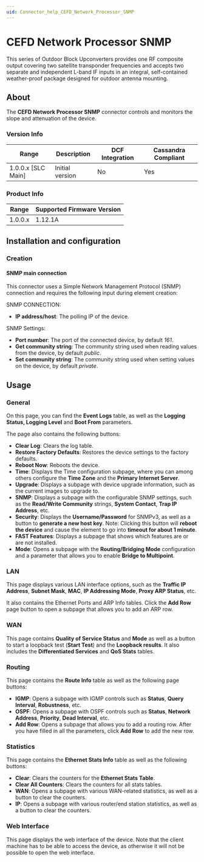 ```yaml
---
uid: Connector_help_CEFD_Network_Processor_SNMP
---
```


# CEFD Network Processor SNMP

This series of Outdoor Block Upconverters provides one RF composite output covering two satellite transponder frequencies and accepts two separate and independent L-band IF inputs in an integral, self-contained weather-proof package designed for outdoor antenna mounting.

## About

The **CEFD Network Processor SNMP** connector controls and monitors the slope and attenuation of the device.

### Version Info

| Range | Description | DCF Integration | Cassandra Compliant |
|----------------------|-----------------|---------------------|-------------------------|
| 1.0.0.x [SLC Main]   | Initial version | No                  | Yes                     |

### Product Info

| Range | Supported Firmware Version |
|------------------|-----------------------------|
| 1.0.0.x          | 1.12.1A                     |

## Installation and configuration

### Creation

#### SNMP main connection

This connector uses a Simple Network Management Protocol (SNMP) connection and requires the following input during element creation:

SNMP CONNECTION:

- **IP address/host**: The polling IP of the device.

SNMP Settings:

- **Port number**: The port of the connected device, by default *161*.
- **Get community string**: The community string used when reading values from the device, by default *public*.
- **Set community string**: The community string used when setting values on the device, by default *private*.

## Usage

### General

On this page, you can find the **Event Logs** table, as well as the **Logging Status, Logging Level** and **Boot From** parameters.

The page also contains the following buttons:

- **Clear Log**: Clears the log table.
- **Restore Factory Defaults**: Restores the device settings to the factory defaults.
- **Reboot Now**: Reboots the device.
- **Time**: Displays the Time configuration subpage, where you can among others configure the **Time Zone** and the **Primary Internet Server**.
- **Upgrade**: Displays a subpage with device upgrade information, such as the current images to upgrade to.
- **SNMP**: Displays a subpage with the configurable SNMP settings, such as the **Read/Write Community** strings, **System Contact**, **Trap IP Address**, etc.
- **Security**: Displays the **Username/Password** for SNMPv3, as well as a button to **generate a new host key**. Note: Clicking this button will **reboot the device** and cause the element to go into **timeout for about 1 minute**.
- **FAST Features**: Displays a subpage that shows which features are or are not installed.
- **Mode**: Opens a subpage with the **Routing/Bridging Mode** configuration and a parameter that allows you to enable **Bridge to Multipoint**.

### LAN

This page displays various LAN interface options, such as the **Traffic IP Address**, **Subnet Mask**, **MAC**, **IP Addressing Mode**, **Proxy ARP Status**, etc.

It also contains the Ethernet Ports and ARP Info tables. Click the **Add Row** page button to open a subpage that allows you to add an ARP row.

### WAN

This page contains **Quality of Service Status** and **Mode** as well as a button to start a loopback test (**Start Test**) and the **Loopback results**. It also includes the **Differentiated Services** and **QoS Stats** tables.

### Routing

This page contains the **Route Info** table as well as the following page buttons:

- **IGMP**: Opens a subpage with IGMP controls such as **Status**, **Query Interval**, **Robustness**, etc.
- **OSPF**: Opens a subpage with OSPF controls such as **Status**, **Network Address**, **Priority**, **Dead Interval**, etc.
- **Add Row**: Opens a subpage that allows you to add a routing row. After you have filled in all the parameters, click **Add Row** to add the new row.

### Statistics

This page contains the **Ethernet Stats Info** table as well as the following buttons:

- **Clear**: Clears the counters for the **Ethernet Stats Table**.
- **Clear All Counters**: Clears the counters for all stats tables.
- **WAN**: Opens a subpage with various WAN-related statistics, as well as a button to clear the counters.
- **IP**: Opens a subpage with various router/end station statistics, as well as a button to clear the counters.

### Web Interface

This page displays the web interface of the device. Note that the client machine has to be able to access the device, as otherwise it will not be possible to open the web interface.
